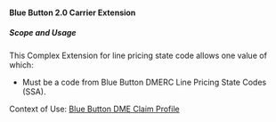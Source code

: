 #### Blue Button 2.0 Carrier Extension


##### Scope and Usage

This Complex Extension for line pricing state code allows one value of which:

* Must be a code from Blue Button DMERC Line Pricing State Codes (SSA).

Context of Use: [Blue Button DME Claim Profile]({{site.data.structuredefinitions.bluebutton-dme-claim.path}})
